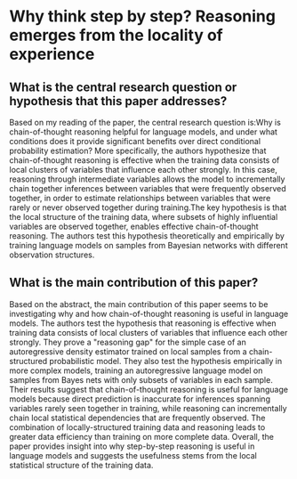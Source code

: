 # Why think step by step? Reasoning emerges from the locality of   experience

## What is the central research question or hypothesis that this paper addresses?

Based on my reading of the paper, the central research question is:Why is chain-of-thought reasoning helpful for language models, and under what conditions does it provide significant benefits over direct conditional probability estimation? More specifically, the authors hypothesize that chain-of-thought reasoning is effective when the training data consists of local clusters of variables that influence each other strongly. In this case, reasoning through intermediate variables allows the model to incrementally chain together inferences between variables that were frequently observed together, in order to estimate relationships between variables that were rarely or never observed together during training.The key hypothesis is that the local structure of the training data, where subsets of highly influential variables are observed together, enables effective chain-of-thought reasoning. The authors test this hypothesis theoretically and empirically by training language models on samples from Bayesian networks with different observation structures.


## What is the main contribution of this paper?

Based on the abstract, the main contribution of this paper seems to be investigating why and how chain-of-thought reasoning is useful in language models. The authors test the hypothesis that reasoning is effective when training data consists of local clusters of variables that influence each other strongly. They prove a "reasoning gap" for the simple case of an autoregressive density estimator trained on local samples from a chain-structured probabilistic model. They also test the hypothesis empirically in more complex models, training an autoregressive language model on samples from Bayes nets with only subsets of variables in each sample. Their results suggest that chain-of-thought reasoning is useful for language models because direct prediction is inaccurate for inferences spanning variables rarely seen together in training, while reasoning can incrementally chain local statistical dependencies that are frequently observed. The combination of locally-structured training data and reasoning leads to greater data efficiency than training on more complete data. Overall, the paper provides insight into why step-by-step reasoning is useful in language models and suggests the usefulness stems from the local statistical structure of the training data.
